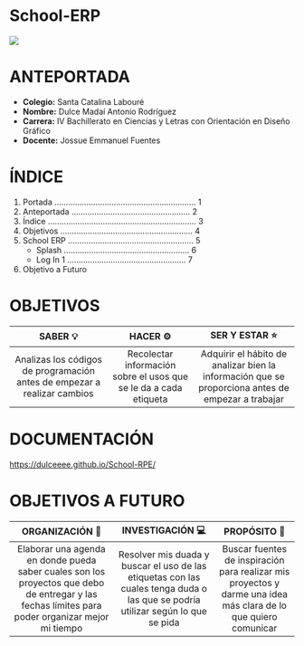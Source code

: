 # School-ERP

<img src="https://i.imgur.com/lyl1AS2.jpg">


# ANTEPORTADA
- **Colegio:** Santa Catalina Labouré
- **Nombre:** Dulce Madaí Antonio Rodríguez
- **Carrera:** IV Bachillerato en Ciencias y Letras con Orientación en Diseño Gráfico
- **Docente:** Jossue Emmanuel Fuentes


# ÍNDICE
1.  Portada ..............................................................   1
2.  Anteportada ....................................................   2
3. Índice .................................................................   3
4. Objetivos ..........................................................   4
5. School ERP .......................................................   5
	+ Splash .......................................................   6
	+ Log In 1 ....................................................   7
7. Objetivo a Futuro


# OBJETIVOS
|  SABER 💡 | HACER ⚙ | SER Y ESTAR ⭐ |
| :------------: | :------------: | :------------: |
|  Analizas los códigos de programación antes de empezar a realizar cambios | Recolectar información sobre el usos que se le da a cada etiqueta  | Adquirir el hábito de analizar bien la información que se proporciona antes de empezar a trabajar  |


# DOCUMENTACIÓN
https://dulceeee.github.io/School-RPE/


# OBJETIVOS A FUTURO

| ORGANIZACIÓN 📆 | INVESTIGACIÓN 💻 | PROPÓSITO 📢 |
| :------------: | :------------: | :------------: |
| Elaborar una agenda en donde pueda saber cuales son los proyectos que debo de entregar y las fechas límites para poder organizar mejor mi tiempo  | Resolver mis duada y buscar el uso de las etiquetas con las cuales tenga duda o las que se podría utilizar según lo que se pida  | Buscar fuentes de inspiración para realizar mis proyectos y darme una idea más clara de lo que quiero comunicar  |

